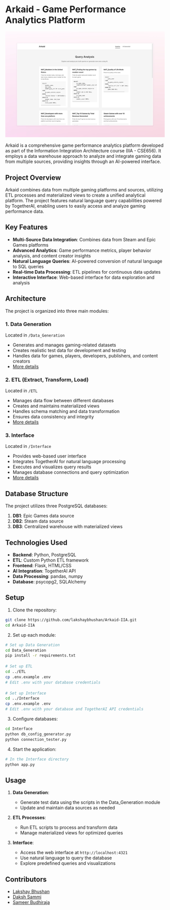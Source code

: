 # Arkaid - Game Performance Analytics Platform

![Dashboard](Dashboard.jpeg)

Arkaid is a comprehensive game performance analytics platform developed as part of the Information Integration Architecture course (IIA - CSE656). It employs a data warehouse approach to analyze and integrate gaming data from multiple sources, providing insights through an AI-powered interface.

## Project Overview

Arkaid combines data from multiple gaming platforms and sources, utilizing ETL processes and materialized views to create a unified analytical platform. The project features natural language query capabilities powered by TogetherAI, enabling users to easily access and analyze gaming performance data.

## Key Features

- **Multi-Source Data Integration**: Combines data from Steam and Epic Games platforms
- **Advanced Analytics**: Game performance metrics, player behavior analysis, and content creator insights
- **Natural Language Queries**: AI-powered conversion of natural language to SQL queries
- **Real-time Data Processing**: ETL pipelines for continuous data updates
- **Interactive Interface**: Web-based interface for data exploration and analysis

## Architecture

The project is organized into three main modules:

### 1. Data Generation
Located in `/Data_Generation`
- Generates and manages gaming-related datasets
- Creates realistic test data for development and testing
- Handles data for games, players, developers, publishers, and content creators
- [More details](Data_Generation/README.md)

### 2. ETL (Extract, Transform, Load)
Located in `/ETL`
- Manages data flow between different databases
- Creates and maintains materialized views
- Handles schema matching and data transformation
- Ensures data consistency and integrity
- [More details](ETL/README.md)

### 3. Interface
Located in `/Interface`
- Provides web-based user interface
- Integrates TogetherAI for natural language processing
- Executes and visualizes query results
- Manages database connections and query optimization
- [More details](Interface/README.md)

## Database Structure

The project utilizes three PostgreSQL databases:
1. **DB1**: Epic Games data source
2. **DB2**: Steam data source
3. **DB3**: Centralized warehouse with materialized views

## Technologies Used

- **Backend**: Python, PostgreSQL
- **ETL**: Custom Python ETL framework
- **Frontend**: Flask, HTML/CSS
- **AI Integration**: TogetherAI API
- **Data Processing**: pandas, numpy
- **Database**: psycopg2, SQLAlchemy

## Setup

1. Clone the repository:
```bash
git clone https://github.com/lakshaybhushan/Arkaid-IIA.git
cd Arkaid-IIA
```

2. Set up each module:
```bash
# Set up Data Generation
cd Data_Generation
pip install -r requirements.txt

# Set up ETL
cd ../ETL
cp .env.example .env
# Edit .env with your database credentials

# Set up Interface
cd ../Interface
cp .env.example .env
# Edit .env with your database and TogetherAI API credentials
```

3. Configure databases:
```bash
cd Interface
python db_config_generator.py
python connection_tester.py
```

4. Start the application:
```bash
# In the Interface directory
python app.py
```

## Usage

1. **Data Generation**:
   - Generate test data using the scripts in the Data_Generation module
   - Update and maintain data sources as needed

2. **ETL Processes**:
   - Run ETL scripts to process and transform data
   - Manage materialized views for optimized queries

3. **Interface**:
   - Access the web interface at `http://localhost:4321`
   - Use natural language to query the database
   - Explore predefined queries and visualizations


## Contributors
- [Lakshay Bhushan](https://github.com/lakshaybhushan)
- [Daksh Sammi](https://github.com/dakshsammi)
- [Sameer Budhiraja](https://github.com/Sameer-Budhiraja)